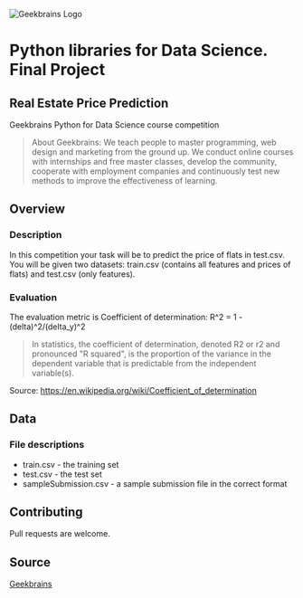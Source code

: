 ![Geekbrains Logo](https://github.com/ilyastartsdata/introductiontopython/blob/master/gb.png)

# Python libraries for Data Science. Final Project

## Real Estate Price Prediction

Geekbrains Python for Data Science course competition

> About Geekbrains: We teach people to master programming, web design and marketing from the ground up. We conduct online courses with internships and free master classes, develop the community, cooperate with employment companies and continuously test new methods to improve the effectiveness of learning.

## Overview

### Description

In this competition your task will be to predict the price of flats in test.csv. You will be given two datasets: train.csv (contains all features and prices of flats) and test.csv (only features).

### Evaluation

The evaluation metric is Coefficient of determination: R^2 = 1 - (delta)^2/(delta_y)^2

> In statistics, the coefficient of determination, denoted R2 or r2 and pronounced "R squared", is the proportion of the variance in the dependent variable that is predictable from the independent variable(s).

Source: https://en.wikipedia.org/wiki/Coefficient_of_determination

## Data

### File descriptions

- train.csv - the training set
- test.csv - the test set
- sampleSubmission.csv - a sample submission file in the correct format


## Contributing

Pull requests are welcome.

## Source

[Geekbrains](https://geekbrains.ru)
